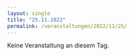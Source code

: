 ```yaml
---
layout: single
title: "25.11.2022"
permalink: /veranstaltungen/2022/11/25/
---
```


Keine Veranstaltung an diesem Tag.
